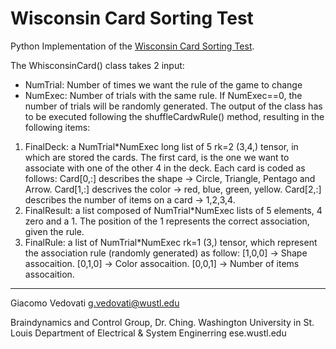 # Wisconsin Card Sorting Test
Python Implementation of the [Wisconsin Card Sorting Test](https://en.wikipedia.org/wiki/Wisconsin_Card_Sorting_Test).

The WhisconsinCard() class takes 2 input:
- NumTrial: Number of times we want the rule of the game to change 
- NumExec: Number of trials with the same rule. If NumExec==0, the number of trials will be randomly generated.
The output of the class has to be executed following the shuffleCardwRule() method, resulting in the following items:
1. FinalDeck: a NumTrial*NumExec long list of 5 rk=2 (3,4,) tensor, in which are stored the cards. The first card, is the one we want to associate with one of the other 4 in the deck. Each card is coded as follows:
  Card[0,:] describes the shape -> Circle, Triangle, Pentago and Arrow.
  Card[1,:] descrives the color -> red, blue, green, yellow.
  Card[2,:] describes the number of items on a card -> 1,2,3,4.
2. FinalResult: a list composed of NumTrial*NumExec lists of 5 elements, 4 zero and a 1. The position of the 1 represents the correct association, given the rule. 
3. FinalRule: a list of NumTrial*NumExec rk=1 (3,) tensor, which represent the association rule (randomly generated) as follow:
  [1,0,0] -> Shape assocaition.
  [0,1,0] -> Color assocaition.
  [0,0,1] -> Number of items assocaition.
-----
Giacomo Vedovati
g.vedovati@wustl.edu

Braindynamics and Control Group, Dr. Ching.
Washington University in St. Louis
Department of Electrical & System Enginerring
ese.wustl.edu
